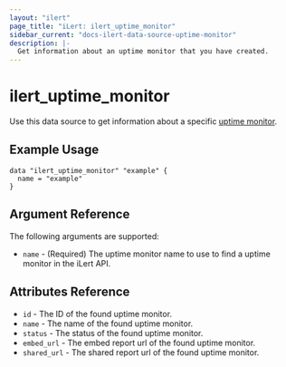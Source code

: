 ```yaml
---
layout: "ilert"
page_title: "iLert: ilert_uptime_monitor"
sidebar_current: "docs-ilert-data-source-uptime-monitor"
description: |-
  Get information about an uptime monitor that you have created.
---
```


# ilert_uptime_monitor

Use this data source to get information about a specific [uptime monitor][1].

## Example Usage

```hcl
data "ilert_uptime_monitor" "example" {
  name = "example"
}
```

## Argument Reference

The following arguments are supported:

- `name` - (Required) The uptime monitor name to use to find a uptime monitor in the iLert API.

## Attributes Reference

- `id` - The ID of the found uptime monitor.
- `name` - The name of the found uptime monitor.
- `status` - The status of the found uptime monitor.
- `embed_url` - The embed report url of the found uptime monitor.
- `shared_url` - The shared report url of the found uptime monitor.

[1]: https://api.ilert.com/api-docs/#tag/Uptime-Monitors

